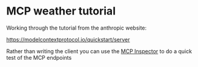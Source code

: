 # MCP weather tutorial

Working through the tutorial from the anthropic website:

<https://modelcontextprotocol.io/quickstart/server>

Rather than writing the client you can use the [MCP Inspector](https://github.com/modelcontextprotocol/inspector) to do a quick test of the MCP endpoints
